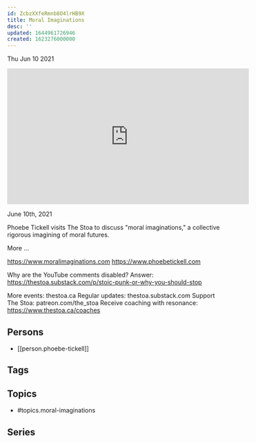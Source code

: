 ```yaml
---
id: ZcbzXXfeRmnb8O4lrHB9X
title: Moral Imaginations
desc: ''
updated: 1644961726946
created: 1623276000000
---
```





Thu Jun 10 2021

<iframe width="560" height="315" src="https://www.youtube.com/embed/lA1I1bUTeqQ" title="Moral Imaginations w/ Phoebe Tickell" frameborder="0" allow="accelerometer; autoplay; clipboard-write; encrypted-media; gyroscope; picture-in-picture" allowfullscreen ></iframe>

June 10th, 2021

Phoebe Tickell visits The Stoa to discuss "moral imaginations," a collective rigorous imagining of moral futures.

More ... 

https://www.moralimaginations.com
https://www.phoebetickell.com

Why are the YouTube comments disabled? Answer: https://thestoa.substack.com/p/stoic-punk-or-why-you-should-stop

More events: thestoa.ca
Regular updates: thestoa.substack.com
Support The Stoa: patreon.com/the_stoa
Receive coaching with resonance: https://www.thestoa.ca/coaches

## Persons

- [[person.phoebe-tickell]]

## Tags



## Topics

- #topics.moral-imaginations

## Series



